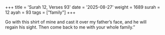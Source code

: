 +++
title = 'Surah 12, Verses 93'
date = '2025-08-27'
weight = 1689
surah = 12
ayah = 93
tags = ["family"]
+++

Go with this shirt of mine and cast it over my father’s face, and he will regain his sight. Then come back to me with your whole family.”